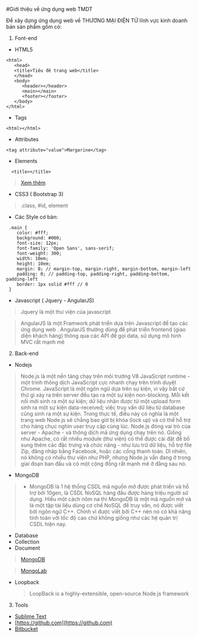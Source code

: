 #Giới thiệu về ứng dụng web TMDT

Để xây dựng ứng dụng web về THƯƠNG MẠI ĐIỆN TỬ lĩnh vực kinh doanh bán sản phẩm gồm có:

1. Font-end
 - HTML5
 ```
 <html>
	<head> 
	<title>Tiêu đê trang web</title>
	</head>
	<body> 
	   <header></header>
	   <main></main>
	   <footer></footer>
	</body>
 </html> 
 ```
 - Tags
  ```
  <html></html>
  ```
 - Attributes
  ```
  <tag attribute="value">Margarine</tag>
  ```
 - Elements
  ```
	<title></title>
  ```
 > [Xem thêm](http://fsd14.com/post/151-thiet-ke-website-cho-nguoi-moi-bat-dau-cau-truc-html)

 - CSS3 ( Bootstrap 3)
 > .class, #id, element

 - Các Style cơ bản:

  ```
   .main {
   	  color: #fff;
   	  background: #000;
   	  font-size: 12px;
   	  font-family: 'Open Sans', sans-serif;
   	  font-weight: 300;
   	  width: 10em;
   	  height: 10em;
   	  margin: 0; // margin-top, margin-right, margin-bottom, margin-left
      padding: 0; // padding-top, padding-right, padding-bottom, padding-left
      border: 1px solid #fff // 0
   }

  ```

 - Javascript ( Jquery -  AngularJS)

  > Jquery là một thư viện của javascript

  > AngularJS là một Framwork phát triển dựa trên Javascript để tạo các ứng dụng web . AngularJS thường dùng để phát triển frontend (giao diện khách hàng) thông qua các API để gọi data, sử dụng mô hình MVC rất mạnh mẽ

2. Back-end

 - Nodejs
  > Node.js là một nền tảng chạy trên môi trường V8 JavaScript runtime - một trình thông dịch JavaScript cực nhanh chạy trên trình duyệt Chrome. JavaScript là một ngôn ngữ dựa trên sự kiện, vì vậy bất cứ thứ gì xảy ra trên server đều tạo ra một sự kiện non-blocking. Mỗi kết nối mới sinh ra một sự kiện; dữ liệu nhận được từ một upload form sinh ra một sự kiện data-received; việc truy vấn dữ liệu từ database cũng sinh ra một sự kiện. Trong thực tế, điều này có nghĩa là một trang web Node.js sẽ chẳng bao giờ bị khóa (lock up) và có thể hỗ trợ cho hàng chục nghìn user truy cập cùng lúc. Node.js đóng vai trò của server - Apache - và thông dịch mã ứng dụng chạy trên nó. Giống như Apache, có rất nhiều module (thư viện) có thể được cài đặt để bổ sung thêm các đặc trưng và chức năng - như lưu trữ dữ liệu, hỗ trợ file Zip, đăng nhập bằng Facebook, hoặc các cổng thanh toán. Dĩ nhiên, nó không có nhiều thư viện như PHP, nhưng Node.js vẫn đang ở trong giai đoạn ban đầu và có một cộng đồng rất mạnh mẽ ở đằng sau nó. 

 - MongoDB
  > - MongoDB là 1 hệ thống CSDL mã nguồn mở được phát triển và hỗ trợ bởi 10gen, là CSDL NoSQL hàng đầu được hàng triệu người sử dụng. Hiểu một cách nôm na thì MongoDB là một mã nguồn mở và là một tập tài liệu dùng cơ chế NoSQL để truy vấn, nó được viết bởi ngôn ngữ C++. Chính vì được viết bởi C++ nên nó có khả năng tính toán với tốc độ cao chứ không giống như các hệ quản trị CSDL hiện nay.

  - Database
  - Collection
  - Document

   > [MongoDB](http://www.mongodb.com)

   > [MongoLab](http://www.mongolab.com)


 - Loopback
 
   > LoopBack is a highly-extensible, open-source Node.js framework

3. Tools
 - [Sublime Text](http://www.sublimetext.com/3)
 - [https://github.com](https://github.com)
 - [Bitbucket](https://bitbucket.org)
